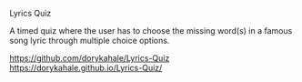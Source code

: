 Lyrics Quiz

A timed quiz where the user has to choose the missing word(s) in a famous song lyric through multiple choice options.

https://github.com/dorykahale/Lyrics-Quiz
https://dorykahale.github.io/Lyrics-Quiz/